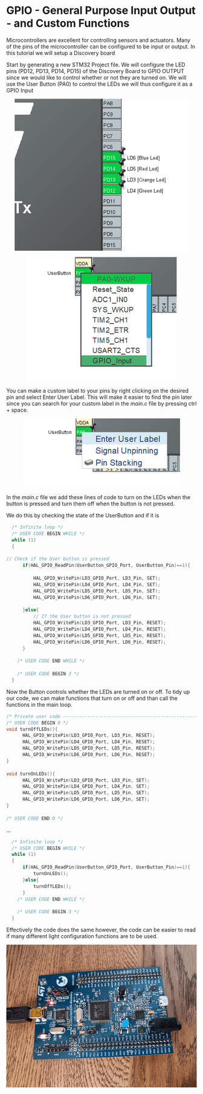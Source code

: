 # GPIO - General Purpose Input Output - and Custom Functions

Microcontrollers are excellent for controlling sensors and actuators. Many of the pins of the microcontroller can be configured to be input or output. In this tutorial we will setup a Discovery board 



Start by generating a new STM32 Project file. We will configure the LED pins (PD12, PD13, PD14, PD15) of the Discovery Board to GPIO OUTPUT since we would like to control whether or not they are turned on. We will use the User Button (PA0) to control the LEDs we will thus configure it as a GPIO Input

<p align="center"> 
    <img src = "LEDconf.png">
</p>

<p align="center"> 
    <img src = "userPinconf.png">
</p>


You can make a custom label to your pins by right clicking on the desired pin and select Enter User Label. This will make it easier to find the pin later since you can search for your custom label in the *main.c* file by pressing ctrl + space.
<p align="center"> 
    <img src = "customLabel.png">
</p>

In the *main.c* file we add these lines of code to turn on the LEDs when the button is pressed and turn them off when the button is not pressed.

We do this by checking the state of the UserButton and if it is 
```c
  /* Infinite loop */
  /* USER CODE BEGIN WHILE */
  while (1)
  {

// Check if the User button is pressed
	  if(HAL_GPIO_ReadPin(UserButton_GPIO_Port, UserButton_Pin)==1){
		  
		  HAL_GPIO_WritePin(LD3_GPIO_Port, LD3_Pin, SET);
		  HAL_GPIO_WritePin(LD4_GPIO_Port, LD4_Pin, SET);
		  HAL_GPIO_WritePin(LD5_GPIO_Port, LD5_Pin, SET);
		  HAL_GPIO_WritePin(LD6_GPIO_Port, LD6_Pin, SET);

	  }else{
		  // If the User button is not pressed
		  HAL_GPIO_WritePin(LD3_GPIO_Port, LD3_Pin, RESET);
		  HAL_GPIO_WritePin(LD4_GPIO_Port, LD4_Pin, RESET);
		  HAL_GPIO_WritePin(LD5_GPIO_Port, LD5_Pin, RESET);
		  HAL_GPIO_WritePin(LD6_GPIO_Port, LD6_Pin, RESET);
	  }

    /* USER CODE END WHILE */

    /* USER CODE BEGIN 3 */
  }
```
Now the Button controls whether the LEDs are turned on or off. To tidy up our code, we can make functions that turn on or off and than call the functions in the main loop.


```c
/* Private user code ---------------------------------------------------------*/
/* USER CODE BEGIN 0 */
void turnOffLEDs(){
	  HAL_GPIO_WritePin(LD3_GPIO_Port, LD3_Pin, RESET);
	  HAL_GPIO_WritePin(LD4_GPIO_Port, LD4_Pin, RESET);
	  HAL_GPIO_WritePin(LD5_GPIO_Port, LD5_Pin, RESET);
	  HAL_GPIO_WritePin(LD6_GPIO_Port, LD6_Pin, RESET);
}

void turnOnLEDs(){
	  HAL_GPIO_WritePin(LD3_GPIO_Port, LD3_Pin, SET);
	  HAL_GPIO_WritePin(LD4_GPIO_Port, LD4_Pin, SET);
	  HAL_GPIO_WritePin(LD5_GPIO_Port, LD5_Pin, SET);
	  HAL_GPIO_WritePin(LD6_GPIO_Port, LD6_Pin, SET);
}

/* USER CODE END 0 */

```
...

```c
  /* Infinite loop */
  /* USER CODE BEGIN WHILE */
  while (1)
  {
	  if(HAL_GPIO_ReadPin(UserButton_GPIO_Port, UserButton_Pin)==1){
		  turnOnLEDs();
	  }else{
		  turnOffLEDs();
	  }
    /* USER CODE END WHILE */

    /* USER CODE BEGIN 3 */
  }
```
Effectively the code does the same however, the code can be easier to read if many different light configuration functions are to be used.

![](gpio.gif)


